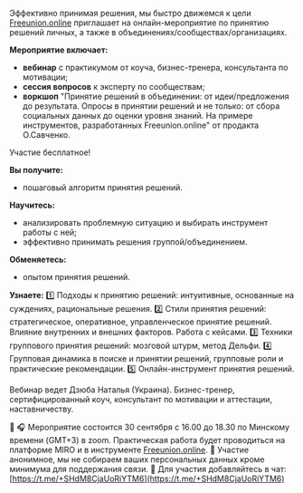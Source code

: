 Эффективно принимая решения, мы быстро движемся к цели
[Freeunion.online](https://freeunion.online) приглашает на онлайн-мероприятие по принятию решений личных, а также в объединениях/сообществах/организациях.

**Мероприятие включает:**
- **вебинар** с практикумом от коуча, бизнес-тренера, консультанта по мотивации;
- **сессия вопросов** к эксперту по сообществам;
- **воркшоп** "Принятие решений в объединении: от идеи/предложения до результата. Опросы в принятии решений и не только: от сбора социальных данных до оценки уровня знаний. На примере инструментов, разработанных Freeunion.online" от продакта О.Савченко.

Участие бесплатное!

**Вы получите:**
- пошаговый алгоритм принятия решений.

**Научитесь:**
- анализировать проблемную ситуацию и выбирать инструмент работы с ней;
- эффективно принимать решения группой/объединением.

**Обменяетесь:**
- опытом принятия решений.

**Узнаете:**
1️⃣ Подходы к принятию решений: интуитивные, основанные на суждениях, рациональные решения.
2️⃣ Стили принятия решений: стратегическое, оперативное, управленческое принятие решений. Влияние внутренних и внешних факторов. Работа с кейсами.
3️⃣ Техники группового принятия решений: мозговой штурм, метод Дельфи.
4️⃣ Групповая динамика в поиске и принятии решений, групповые роли и практические рекомендации.
5️⃣ Онлайн-инструмент принятия решений.

Вебинар ведет Дзюба Наталья (Украина). Бизнес-тренер, сертифицированный коуч, консультант по мотивации и аттестации, наставничеству.

🎤 🎧 Мероприятие состоится 30 сентября с 16.00 до 18.30 по Минскому времени (GMT+3) в zoom. Практическая работа будет проводиться на платформе MIRO и в инструменте [Freeunion.online](https://freeunion.online).
📌 Участие анонимное, мы не собираем ваших персональных данных кроме минимума для поддержания связи. 
📌 Для участия добавляйтесь в чат: [https://t.me/+SHdM8CjaUoRiYTM6](https://t.me/+SHdM8CjaUoRiYTM6)
